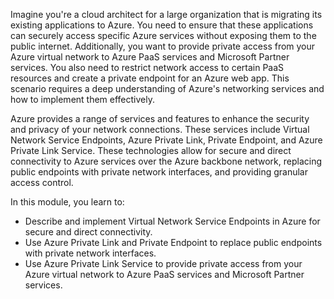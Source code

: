 Imagine you're a cloud architect for a large organization that is migrating its existing applications to Azure. You need to ensure that these applications can securely access specific Azure services without exposing them to the public internet. Additionally, you want to provide private access from your Azure virtual network to Azure PaaS services and Microsoft Partner services. You also need to restrict network access to certain PaaS resources and create a private endpoint for an Azure web app. This scenario requires a deep understanding of Azure's networking services and how to implement them effectively.

Azure provides a range of services and features to enhance the security and privacy of your network connections. These services include Virtual Network Service Endpoints, Azure Private Link, Private Endpoint, and Azure Private Link Service. These technologies allow for secure and direct connectivity to Azure services over the Azure backbone network, replacing public endpoints with private network interfaces, and providing granular access control.

In this module, you learn to:
- Describe and implement Virtual Network Service Endpoints in Azure for secure and direct connectivity. 
- Use Azure Private Link and Private Endpoint to replace public endpoints with private network interfaces. 
- Use Azure Private Link Service to provide private access from your Azure virtual network to Azure PaaS services and Microsoft Partner services. 


